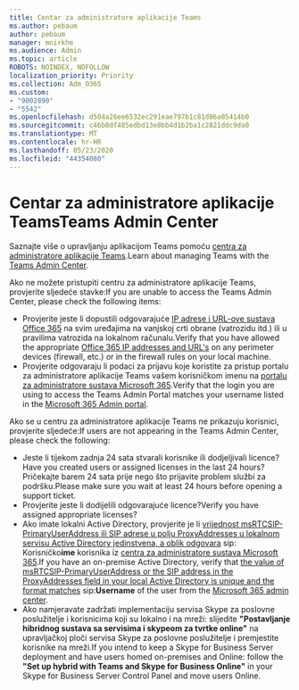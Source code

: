 ```yaml
---
title: Centar za administratore aplikacije Teams
ms.author: pebaum
author: pebaum
manager: mnirkhe
ms.audience: Admin
ms.topic: article
ROBOTS: NOINDEX, NOFOLLOW
localization_priority: Priority
ms.collection: Adm_O365
ms.custom:
- "9002890"
- "5542"
ms.openlocfilehash: d504a26ee6532ec291eae797b1c81d86a05414b0
ms.sourcegitcommit: c46b8df485edbd13e8bb4d1b2ba1c2821ddc9da0
ms.translationtype: MT
ms.contentlocale: hr-HR
ms.lasthandoff: 05/23/2020
ms.locfileid: "44354080"
---
```

# <a name="teams-admin-center"></a><span data-ttu-id="a4b7c-102">Centar za administratore aplikacije Teams</span><span class="sxs-lookup"><span data-stu-id="a4b7c-102">Teams Admin Center</span></span>

<span data-ttu-id="a4b7c-103">Saznajte više o upravljanju aplikacijom Teams pomoću [centra za administratore aplikacije Teams](https://docs.microsoft.com/microsoftteams/manage-teams-skypeforbusiness-admin-center).</span><span class="sxs-lookup"><span data-stu-id="a4b7c-103">Learn about managing Teams with the [Teams Admin Center](https://docs.microsoft.com/microsoftteams/manage-teams-skypeforbusiness-admin-center).</span></span>

<span data-ttu-id="a4b7c-104">Ako ne možete pristupiti centru za administratore aplikacije Teams, provjerite sljedeće stavke:</span><span class="sxs-lookup"><span data-stu-id="a4b7c-104">If you are unable to access the Teams Admin Center, please check the following items:</span></span>

- <span data-ttu-id="a4b7c-105">Provjerite jeste li dopustili odgovarajuće [IP adrese i URL-ove sustava Office 365](https://docs.microsoft.com/Office365/Enterprise/office-365-ip-web-service) na svim uređajima na vanjskoj crti obrane (vatrozidu itd.) ili u pravilima vatrozida na lokalnom računalu.</span><span class="sxs-lookup"><span data-stu-id="a4b7c-105">Verify that you have allowed the appropriate [Office 365 IP addresses and URL's](https://docs.microsoft.com/Office365/Enterprise/office-365-ip-web-service) on any perimeter devices (firewall, etc.) or in the firewall rules on your local machine.</span></span>
- <span data-ttu-id="a4b7c-106">Provjerite odgovaraju li podaci za prijavu koje koristite za pristup portalu za administratore aplikacije Teams vašem korisničkom imenu na [portalu za administratore sustava Microsoft 365](https://admin.microsoft.com/Adminportal/Home?source=applauncher#/users).</span><span class="sxs-lookup"><span data-stu-id="a4b7c-106">Verify that the login you are using to access the Teams Admin Portal matches your username listed in the [Microsoft 365 Admin portal](https://admin.microsoft.com/Adminportal/Home?source=applauncher#/users).</span></span>

<span data-ttu-id="a4b7c-107">Ako se u centru za administratore aplikacije Teams ne prikazuju korisnici, provjerite sljedeće:</span><span class="sxs-lookup"><span data-stu-id="a4b7c-107">If users are not appearing in the Teams Admin Center, please check the following:</span></span>

- <span data-ttu-id="a4b7c-108">Jeste li tijekom zadnja 24 sata stvarali korisnike ili dodjeljivali licence?</span><span class="sxs-lookup"><span data-stu-id="a4b7c-108">Have you created users or assigned licenses in the last 24 hours?</span></span> <span data-ttu-id="a4b7c-109">Pričekajte barem 24 sata prije nego što prijavite problem službi za podršku.</span><span class="sxs-lookup"><span data-stu-id="a4b7c-109">Please make sure you wait at least 24 hours before opening a support ticket.</span></span>
- <span data-ttu-id="a4b7c-110">Provjerite jeste li dodijelili odgovarajuće licence?</span><span class="sxs-lookup"><span data-stu-id="a4b7c-110">Verify you have assigned appropriate licenses?</span></span>
- <span data-ttu-id="a4b7c-111">Ako imate lokalni Active Directory, provjerite je li [vrijednost msRTCSIP-PrimaryUserAddress ili SIP adrese u polju ProxyAddresses u lokalnom servisu Active Directory jedinstvena, a oblik odgovara](https://docs.microsoft.com/skypeforbusiness/troubleshoot/online-configuration/msrtcsip-primaryuseraddress-proxyaddaddress) sip: Korisničko**ime** korisnika iz [centra za administratore sustava Microsoft 365](https://admin.microsoft.com/Adminportal/Home?source=applauncher#/users).</span><span class="sxs-lookup"><span data-stu-id="a4b7c-111">If you have an on-premise Active Directory, verify that [the value of msRTCSIP-PrimaryUserAddress or the SIP address in the ProxyAddresses field in your local Active Directory is unique and the format matches](https://docs.microsoft.com/skypeforbusiness/troubleshoot/online-configuration/msrtcsip-primaryuseraddress-proxyaddaddress) sip:**Username** of the user from the [Microsoft 365 admin center](https://admin.microsoft.com/Adminportal/Home?source=applauncher#/users).</span></span>
- <span data-ttu-id="a4b7c-112">Ako namjeravate zadržati implementaciju servisa Skype za poslovne poslužitelje i korisnicima koji su lokalno i na mreži: slijedite **"Postavljanje hibridnog sustava sa servisima i skypeom za tvrtke online"** na upravljačkoj ploči servisa Skype za poslovne poslužitelje i premjestite korisnike na mreži.</span><span class="sxs-lookup"><span data-stu-id="a4b7c-112">If you intend to keep a Skype for Business Server deployment and have users homed on-premises and Online: follow the **"Set up hybrid with Teams and Skype for Business Online"** in your Skype for Business Server Control Panel and move users Online.</span></span>
